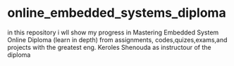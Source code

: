 # online_embedded_systems_diploma
in this repository i wll show my progress in Mastering Embedded System Online Diploma (learn in depth)
from assignments, codes,quizes,exams,and projects with the greatest eng. Keroles Shenouda as instructour of the diploma
